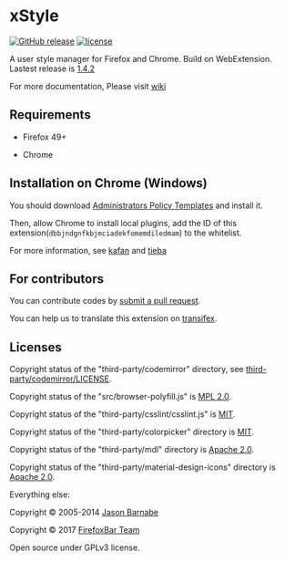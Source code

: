 # xStyle

[![GitHub release](https://img.shields.io/github/release/FirefoxBar/xStyle.svg)](https://github.com/FirefoxBar/xStyle/releases)
[![license](https://img.shields.io/github/license/FirefoxBar/xStyle.svg)](https://github.com/FirefoxBar/xStyle/blob/master/COPYING)

A user style manager for Firefox and Chrome. Build on WebExtension. Lastest release is [1.4.2](https://github.com/FirefoxBar/xStyle/releases/tag/1.4.2)

For more documentation, Please visit [wiki](https://github.com/FirefoxBar/xStyle/wiki)

## Requirements

* Firefox 49+

* Chrome

## Installation on Chrome (Windows)

You should download [Administrators Policy Templates](http://www.chromium.org/administrators/policy-templates) and install it.

Then, allow Chrome to install local plugins, add the ID of this extension(`dbbjndgnfkbjmciadekfomemdiledmam`) to the whitelist.

For more information, see [kafan](http://bbs.kafan.cn/thread-1689765-1-1.html) and [tieba](http://tieba.baidu.com/p/3091171066)

## For contributors

You can contribute codes by [submit a pull request](https://github.com/FirefoxBar/xStyle/compare).

You can help us to translate this extension on [transifex](https://www.transifex.com/sytec/xstyle/).

## Licenses

Copyright status of the "third-party/codemirror" directory, see [third-party/codemirror/LICENSE](third-party/codemirror/LICENSE).

Copyright status of the "src/browser-polyfill.js" is [MPL 2.0](http://mozilla.org/MPL/2.0/).

Copyright status of the "third-party/csslint/csslint.js" is [MIT](https://github.com/CSSLint/csslint/blob/master/LICENSE).

Copyright status of the "third-party/colorpicker" directory is [MIT](https://github.com/easylogic/codemirror-colorpicker/blob/master/LICENSE).

Copyright status of the "third-party/mdl" directory is [Apache 2.0](https://github.com/google/material-design-lite/blob/mdl-1.x/LICENSE).

Copyright status of the "third-party/material-design-icons" directory is [Apache 2.0](https://github.com/google/material-design-icons/blob/master/LICENSE).

Everything else:

Copyright © 2005-2014 [Jason Barnabe](https://github.com/JasonBarnabe)

Copyright © 2017 [FirefoxBar Team](http://team.firefoxcn.net)

Open source under GPLv3 license.